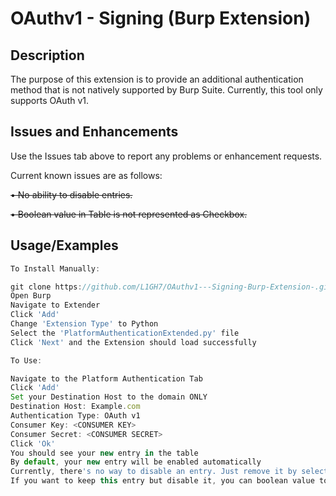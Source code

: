 # OAuthv1 - Signing (Burp Extension)

## Description


The purpose of this extension is to provide an additional authentication method that is not natively supported by Burp Suite. 
Currently, this tool only supports OAuth v1.


## Issues and Enhancements

Use the Issues tab above to report any problems or enhancement requests.

Current known issues are as follows:

 ~~• No ability to disable entries.~~
  
 ~~• Boolean value in Table is not represented as Checkbox.~~
 
## Usage/Examples

```javascript
To Install Manually:

git clone https://github.com/L1GH7/OAuthv1---Signing-Burp-Extension-.git
Open Burp
Navigate to Extender
Click 'Add'
Change 'Extension Type' to Python
Select the 'PlatformAuthenticationExtended.py' file
Click 'Next' and the Extension should load successfully

To Use:

Navigate to the Platform Authentication Tab
Click 'Add' 
Set your Destination Host to the domain ONLY
Destination Host: Example.com
Authentication Type: OAuth v1 
Consumer Key: <CONSUMER KEY>
Consumer Secret: <CONSUMER SECRET>
Click 'Ok' 
You should see your new entry in the table
By default, your new entry will be enabled automatically 
Currently, there's no way to disable an entry. Just remove it by selecting the row and click 'Remove'
If you want to keep this entry but disable it, you can boolean value to false through the platformAuthentication.json file
```




